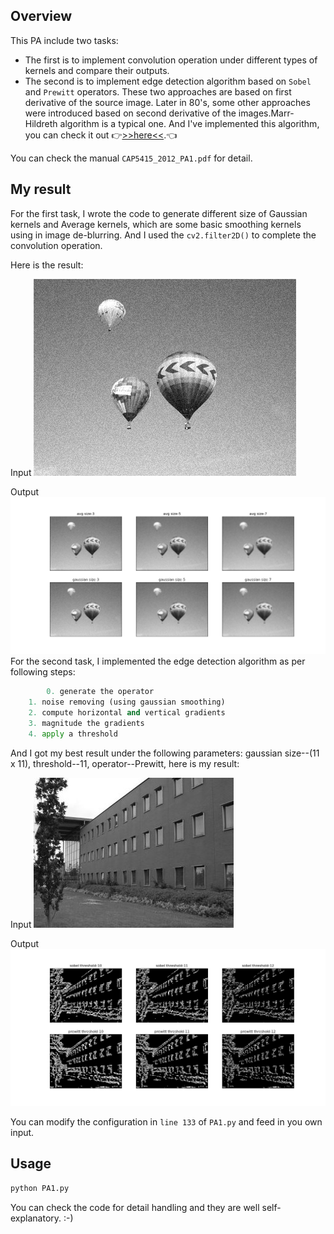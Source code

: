 ## Overview
This PA include two tasks:
- The first is to implement convolution operation under different types of kernels and compare their outputs.
- The second is to implement edge detection algorithm based on `Sobel` and `Prewitt` operators.
These two approaches are based on first derivative of the source image. Later in 80's, some other approaches were introduced based on second derivative of the images.Marr-Hildreth algorithm is a typical one. And I've implemented this algorithm, you can check it out :point_right:[>>here<<](Marr-Hildreth-intro).:point_left:

You can check the manual `CAP5415_2012_PA1.pdf` for detail.

## My result
For the first task, I wrote the code to generate different size of Gaussian kernels and Average kernels, which are some basic smoothing kernels using in image de-blurring.
And I used the `cv2.filter2D()` to complete the convolution operation.

Here is the result:

Input
 ![balloonGrayNoisy](balloonGrayNoisy.jpg)
 
Output
 ![convolution-result](conv_result.png)
For the second task, I implemented the edge detection algorithm as per following steps:
```python
        0. generate the operator
	1. noise removing (using gaussian smoothing)
	2. compute horizontal and vertical gradients
	3. magnitude the gradients
	4. apply a threshold
```

And I got my best result under the following parameters:
 gaussian size--(11 x 11), threshold--11, operator--Prewitt, here is my result:

Input 
 ![buildingGray](buildingGray.jpg)
 
Output
 ![edge-detection-result](edge_ksize_11.png)
 
 You can modify the configuration in `line 133` of `PA1.py` and feed in you own input.
 
## Usage
```python
python PA1.py
```
You can check the code for detail handling and they are well self-explanatory. :-)
